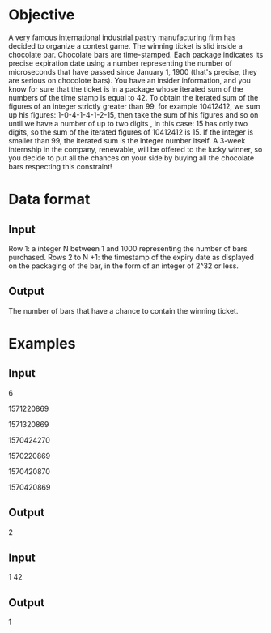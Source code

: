 # Objective
A very famous international industrial pastry manufacturing firm has decided to
organize a contest game. The winning ticket is slid inside a chocolate bar.
Chocolate bars are time-stamped. Each package indicates its precise expiration
date using a number representing the number of microseconds that have passed
since January 1, 1900 (that's precise, they are serious on chocolote bars). You have an insider information, and you know for sure that the ticket is in a package whose iterated sum of the numbers of the time stamp is equal to 42. To obtain the iterated sum of the figures of an integer strictly greater than 99, for example 10412412, we sum up his figures: 1-0-4-1-4-1-2-15, then take the sum of his figures and so on until we have a number of up to two digits , in this case: 15 has only two digits, so the sum of the iterated figures of 10412412 is 15. If the integer is smaller than 99, the iterated sum is the integer number itself. A 3-week internship in the company, renewable, will be offered to the lucky winner, so you decide to put all the chances on your side by buying all the
chocolate bars respecting this constraint!
# Data format
## Input
Row 1: a integer N between 1 and 1000 representing the number of bars
purchased.
Rows 2 to N +1: the timestamp of the expiry date as displayed on the packaging of
the bar, in the form of an integer of 2^32 or less.
## Output
The number of bars that have a chance to contain the winning ticket.
# Examples
## Input
6

1571220869

1571320869

1570424270

1570220869

1570420870

1570420869

## Output
2
## Input
1
42
## Output
1